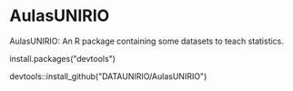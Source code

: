 # AulasUNIRIO
AulasUNIRIO: An R package containing some datasets to teach statistics.

install.packages("devtools")

devtools::install_github("DATAUNIRIO/AulasUNIRIO")
